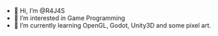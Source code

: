 - 👋 Hi, I’m @R4J4S
- 👀 I’m interested in Game Programming
- 🌱 I’m currently learning OpenGL, Godot, Unity3D and some pixel art.

<!---
R4J4S/R4J4S is a ✨ special ✨ repository because its `README.md` (this file) appears on your GitHub profile.
You can click the Preview link to take a look at your changes.
--->
